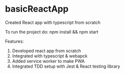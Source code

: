 # basicReactApp
Created React app with typescript from scratch

To run the project do: npm install && npm start

Features:
1. Developed react app from scratch
2. Integrated with typescript & webapck
3. Added service worker to make PWA
4. Integrated TDD setup with Jest & React testing library
